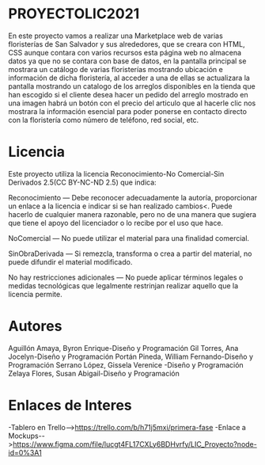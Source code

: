 # PROYECTOLIC2021
En este proyecto vamos a realizar una Marketplace web de varias floristerías de San Salvador y sus alrededores, que se creara con HTML, CSS aunque contara con varios recursos esta página web no almacena datos ya que no se contara con base de datos, en la pantalla principal se mostrara un catálogo de varias floristerías mostrando ubicación e información de dicha floristería, al acceder a una de ellas se actualizara la pantalla mostrando un catalogo de los arreglos disponibles en la tienda que han escogido si el cliente desea hacer un pedido del arreglo mostrado en una imagen habrá un botón con el precio del articulo que al hacerle clic nos mostrara la información esencial para poder ponerse en contacto directo con la floristería como número de teléfono, red social, etc.  
# Licencia
Este proyecto utiliza la licencia Reconocimiento-No Comercial-Sin Derivados 2.5(CC BY-NC-ND 2.5) que indica:

Reconocimiento — Debe reconocer adecuadamente la autoría, proporcionar un enlace a la licencia e indicar si se han realizado cambios<. Puede hacerlo de cualquier manera razonable, pero no de una manera que sugiera que tiene el apoyo del licenciador o lo recibe por el uso que hace.

NoComercial — No puede utilizar el material para una finalidad comercial.

SinObraDerivada — Si remezcla, transforma o crea a partir del material, no puede difundir el material modificado.

No hay restricciones adicionales — No puede aplicar términos legales o medidas tecnológicas que legalmente restrinjan realizar aquello que la licencia permite.
# Autores
Aguillón Amaya, Byron Enrique-Diseño y Programación
Gil Torres, Ana Jocelyn-Diseño y Programación
Portán Pineda, William Fernando-Diseño y Programación
Serrano López, Gissela Verenice -Diseño y Programación
Zelaya Flores, Susan Abigail-Diseño y Programación
# Enlaces de Interes 
-Tablero en Trello-->https://trello.com/b/h71j5mxi/primera-fase
-Enlace a Mockups-->https://www.figma.com/file/lucgt4FL17CXLy6BDHvrfy/LIC_Proyecto?node-id=0%3A1
